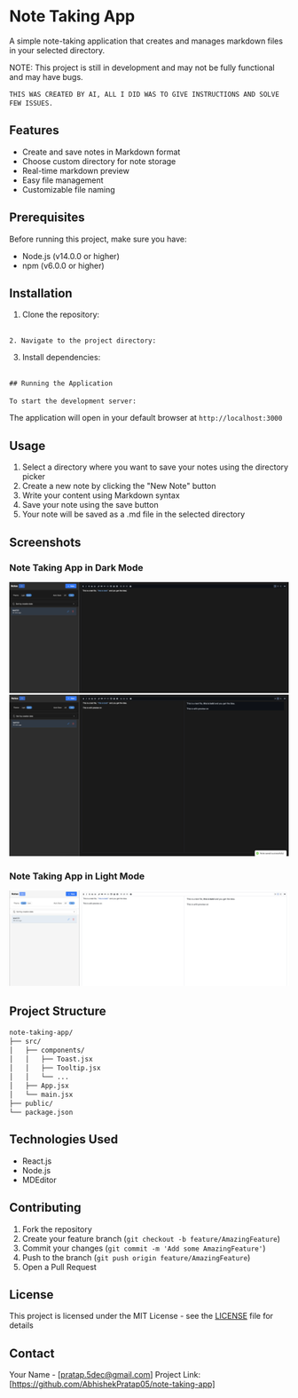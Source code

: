 # Note Taking App

A simple note-taking application that creates and manages markdown files in your selected directory.

NOTE: This project is still in development and may not be fully functional and may have bugs.
```
THIS WAS CREATED BY AI, ALL I DID WAS TO GIVE INSTRUCTIONS AND SOLVE FEW ISSUES.
```
## Features

- Create and save notes in Markdown format
- Choose custom directory for note storage
- Real-time markdown preview
- Easy file management
- Customizable file naming

## Prerequisites

Before running this project, make sure you have:
- Node.js (v14.0.0 or higher)
- npm (v6.0.0 or higher)

## Installation

1. Clone the repository:
```

2. Navigate to the project directory:
```

3. Install dependencies:
```

## Running the Application

To start the development server:
```

The application will open in your default browser at `http://localhost:3000`

## Usage

1. Select a directory where you want to save your notes using the directory picker
2. Create a new note by clicking the "New Note" button
3. Write your content using Markdown syntax
4. Save your note using the save button
5. Your note will be saved as a .md file in the selected directory

## Screenshots
### Note Taking App in Dark Mode
![Note Taking App in Dark Mode](./src/assets/note-taking-app1.png)
![Note Taking App in Dark Mode](./src/assets/note-taking-app2.png)

### Note Taking App in Light Mode
![Note Taking App in Light Mode](./src/assets/note-taking-app3.png)


## Project Structure

```
note-taking-app/
├── src/
│   ├── components/
│   │   ├── Toast.jsx
│   │   ├── Tooltip.jsx
│   │   └── ...
│   ├── App.jsx
│   └── main.jsx
├── public/
└── package.json
```

## Technologies Used

- React.js
- Node.js
- MDEditor

## Contributing

1. Fork the repository
2. Create your feature branch (`git checkout -b feature/AmazingFeature`)
3. Commit your changes (`git commit -m 'Add some AmazingFeature'`)
4. Push to the branch (`git push origin feature/AmazingFeature`)
5. Open a Pull Request

## License

This project is licensed under the MIT License - see the [LICENSE](LICENSE) file for details

## Contact

Your Name - [pratap.5dec@gmail.com]
Project Link: [https://github.com/AbhishekPratap05/note-taking-app]
